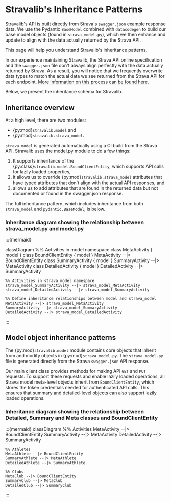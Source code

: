 # Stravalib's Inheritance Patterns

Stravalib's API is built directly from Strava's `swagger.json` example response
data. We use the Pydantic `BaseModel` combined with `datacodegen` to build our
base model objects (found in `strava_model.py`), which we then enhance and
update to align with the data actually returned by the Strava API.

This page will help you understand Stravalib's inheritance patterns.

In our experience maintaining Stravalib, the Strava API online specification
and the `swagger.json` file don't always align perfectly with the data actually
returned by Strava. As a result, you will notice that we frequently overwrite
data types to match the actual data we see returned from the Strava API for
each endpoint. [More information on this process can be found here.](ci_api_updates)

Below, we present the inheritance schema for Stravalib.

## Inheritance overview

At a high level, there are two modules:

<!-- stravalib.model link doesn't work but strava_model does not.
I'm not sure why. We can fix this later once we get inheritance diagrams working as we expect them to. There is something funky with how I set up api autodoc.
-->
* {py:mod}`stravalib.model` and
* {py:mod}`stravalib.strava_model`.

`strava_model` is generated automatically using a CI build from the Strava API.
Stravalib uses the model.py module to do a few things:

1. It supports inheritance of the {py:class}`stravalib.model.BoundClientEntity`, which supports API calls for lazily loaded properties,
2. it allows us to override {py:mod}`stravalib.strava_model` attributes that have typed attributes that don't align with the actual API responses, and
3. allows us to add attributes that are found in the returned data but not documented or found in the swagger.json response.

The full inheritance pattern, which includes inheritance from both `strava_model` and `pydantic.BaseModel`, is below.

### Inheritance diagram showing the relationship between strava_model.py and model.py

:::{mermaid}

classDiagram
    %% Activities in model namespace
    class MetaActivity {
        model
    }
    class BoundClientEntity {
        model
    }
    MetaActivity --|> BoundClientEntity
    class SummaryActivity {
        model
    }
    SummaryActivity --|> MetaActivity
    class DetailedActivity {
        model
    }
    DetailedActivity --|> SummaryActivity

    %% Activities in strava_model namespace
    strava_model_SummaryActivity --|> strava_model_MetaActivity
    strava_model_DetailedActivity --|> strava_model_SummaryActivity

    %% Define inheritance relationships between model and strava_model
    MetaActivity --|> strava_model_MetaActivity
    SummaryActivity --|> strava_model_SummaryActivity
    DetailedActivity --|> strava_model_DetailedActivity
:::

## Model object inheritance patterns

The {py:mod}`stravalib.model` module contains core objects that inherit
from and modify objects in {py:mod}`strava_model.py`. The `strava_model.py`
file is generated directly from the Strava `swagger.json` API response.

Our main client class provides methods for making API `GET` and `PUT`
requests. To support these requests and enable lazily loaded operations, all
Strava model meta-level objects inherit from `BoundClientEntity`, which stores the token
credentials needed for authenticated API calls. This ensures that summary and detailed-level objects can also support lazily loaded operations.


### Inheritance diagram showing the relationship between Detailed, Summary and Meta classes and BoundClientEntity

:::{mermaid}
classDiagram
    %% Activities
    MetaActivity --|> BoundClientEntity
    SummaryActivity --|> MetaActivity
    DetailedActivity --|> SummaryActivity

    %% Athletes
    MetaAthlete --|> BoundClientEntity
    SummaryAthlete --|> MetaAthlete
    DetailedAthlete --|> SummaryAthlete

    %% Clubs
    MetaClub --|> BoundClientEntity
    SummaryClub --|> MetaClub
    DetailedClub --|> SummaryClub
:::
